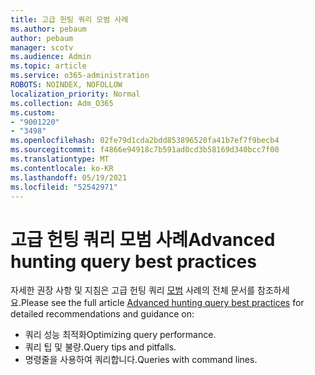 ```yaml
---
title: 고급 헌팅 쿼리 모범 사례
ms.author: pebaum
author: pebaum
manager: scotv
ms.audience: Admin
ms.topic: article
ms.service: o365-administration
ROBOTS: NOINDEX, NOFOLLOW
localization_priority: Normal
ms.collection: Adm_O365
ms.custom:
- "9001220"
- "3498"
ms.openlocfilehash: 02fe79d1cda2bdd853896520fa41b7ef7f9becb4
ms.sourcegitcommit: f4866e94918c7b591ad0cd3b58169d340bcc7f00
ms.translationtype: MT
ms.contentlocale: ko-KR
ms.lasthandoff: 05/19/2021
ms.locfileid: "52542971"
---
```

# <a name="advanced-hunting-query-best-practices"></a><span data-ttu-id="33bd3-102">고급 헌팅 쿼리 모범 사례</span><span class="sxs-lookup"><span data-stu-id="33bd3-102">Advanced hunting query best practices</span></span>

<span data-ttu-id="33bd3-103">자세한 권장 사항 및 지침은 고급 헌팅 쿼리 [모범](/windows/security/threat-protection/microsoft-defender-atp/advanced-hunting-best-practices#optimize-query-performance) 사례의 전체 문서를 참조하세요.</span><span class="sxs-lookup"><span data-stu-id="33bd3-103">Please see the full article [Advanced hunting query best practices](/windows/security/threat-protection/microsoft-defender-atp/advanced-hunting-best-practices#optimize-query-performance) for detailed recommendations and guidance on:</span></span>
- <span data-ttu-id="33bd3-104">쿼리 성능 최적화</span><span class="sxs-lookup"><span data-stu-id="33bd3-104">Optimizing query performance.</span></span>
- <span data-ttu-id="33bd3-105">쿼리 팁 및 불량.</span><span class="sxs-lookup"><span data-stu-id="33bd3-105">Query tips and pitfalls.</span></span>
- <span data-ttu-id="33bd3-106">명령줄을 사용하여 쿼리합니다.</span><span class="sxs-lookup"><span data-stu-id="33bd3-106">Queries with command lines.</span></span>


